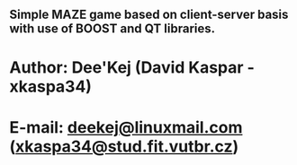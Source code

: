 ## Simple MAZE game based on client-server basis with use of BOOST and QT libraries.
#
# Author: Dee'Kej (David Kaspar - xkaspa34)
# E-mail: deekej@linuxmail.com (xkaspa34@stud.fit.vutbr.cz)
